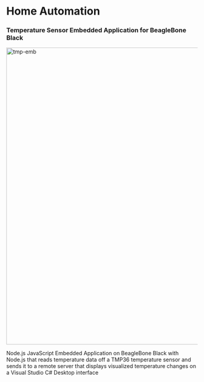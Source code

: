 # Home Automation
### Temperature Sensor Embedded Application for BeagleBone Black


<img width="781" alt="tmp-emb" src="https://user-images.githubusercontent.com/14100297/74979187-2e304200-53fc-11ea-9c4c-a7dc825ce39d.png">

Node.js JavaScript Embedded Application on BeagleBone Black with Node.js that reads temperature data off a TMP36 temperature sensor and sends it to a remote server that displays visualized temperature changes on a Visual Studio C# Desktop interface
